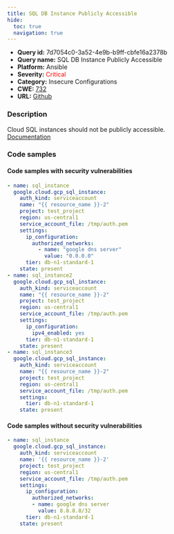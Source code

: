 ```yaml
---
title: SQL DB Instance Publicly Accessible
hide:
  toc: true
  navigation: true
---
```


<style>
  .highlight .hll {
    background-color: #ff171742;
  }
  .md-content {
    max-width: 1100px;
    margin: 0 auto;
  }
</style>

-   **Query id:** 7d7054c0-3a52-4e9b-b9ff-cbfe16a2378b
-   **Query name:** SQL DB Instance Publicly Accessible
-   **Platform:** Ansible
-   **Severity:** <span style="color:#ff0000">Critical</span>
-   **Category:** Insecure Configurations
-   **CWE:** <a href="https://cwe.mitre.org/data/definitions/732.html" onclick="newWindowOpenerSafe(event, 'https://cwe.mitre.org/data/definitions/732.html')">732</a>
-   **URL:** [Github](https://github.com/Checkmarx/kics/tree/master/assets/queries/ansible/gcp/sql_db_instance_is_publicly_accessible)

### Description
Cloud SQL instances should not be publicly accessible.<br>
[Documentation](https://docs.ansible.com/ansible/latest/collections/google/cloud/gcp_sql_instance_module.html)

### Code samples
#### Code samples with security vulnerabilities
```yaml title="Positive test num. 1 - yaml file" hl_lines="24 34 12"
- name: sql_instance
  google.cloud.gcp_sql_instance:
    auth_kind: serviceaccount
    name: "{{ resource_name }}-2"
    project: test_project
    region: us-central1
    service_account_file: /tmp/auth.pem
    settings:
      ip_configuration:
        authorized_networks:
          - name: "google dns server"
            value: "0.0.0.0"
      tier: db-n1-standard-1
    state: present
- name: sql_instance2
  google.cloud.gcp_sql_instance:
    auth_kind: serviceaccount
    name: "{{ resource_name }}-2"
    project: test_project
    region: us-central1
    service_account_file: /tmp/auth.pem
    settings:
      ip_configuration:
        ipv4_enabled: yes
      tier: db-n1-standard-1
    state: present
- name: sql_instance3
  google.cloud.gcp_sql_instance:
    auth_kind: serviceaccount
    name: "{{ resource_name }}-2"
    project: test_project
    region: us-central1
    service_account_file: /tmp/auth.pem
    settings:
      tier: db-n1-standard-1
    state: present

```


#### Code samples without security vulnerabilities
```yaml title="Negative test num. 1 - yaml file"
- name: sql_instance
  google.cloud.gcp_sql_instance:
    auth_kind: serviceaccount
    name: '{{ resource_name }}-2'
    project: test_project
    region: us-central1
    service_account_file: /tmp/auth.pem
    settings:
      ip_configuration:
        authorized_networks:
        - name: google dns server
          value: 8.8.8.8/32
      tier: db-n1-standard-1
    state: present

```
